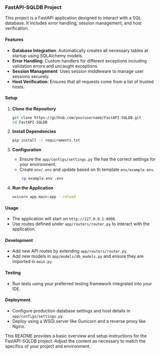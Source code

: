 ### FastAPI-SQLDB Project

This project is a FastAPI application designed to interact with a SQL database. It includes error handling, session management, and host verification.

#### Features
- **Database Integration**: Automatically creates all necessary tables at startup using SQLAlchemy models.
- **Error Handling**: Custom handlers for different exceptions including validation errors and uncaught exceptions.
- **Session Management**: Uses session middleware to manage user sessions securely.
- **Host Verification**: Ensures that all requests come from a list of trusted hosts.

#### Setup
1. **Clone the Repository**
   ```bash
   git clone https://github.com/yourusername/FastAPI-SQLDB.git
   cd FastAPI-SQLDB
   ```

2. **Install Dependencies**
   ```bash
   pip install -r requirements.txt
   ```

3. **Configuration**
   - Ensure the `app/configs/settings.py` file has the correct settings for your environment.
   - Create `env/.env` and update based on th template  `env/example.env`.
        ```bash
         cp example.env .env
       ```

4. **Run the Application**
   ```bash
   uvicorn app.main:app --reload
   ```

#### Usage
- The application will start on `http://127.0.0.1:8000`.
- Use routes defined under `app/routers/router.py` to interact with the application.

#### Development
- Add new API routes by extending `app/routers/router.py`.
- Add new models in `app/models/db_models.py` and ensure they are imported in `main.py`.

#### Testing
- Run tests using your preferred testing framework integrated into your IDE.

#### Deployment
- Configure production database settings and host details in `app/configs/settings.py`.
- Deploy using a WSGI server like Gunicorn and a reverse proxy like Nginx.

This README provides a basic overview and setup instructions for the FastAPI-SQLDB project. Adjust the content as necessary to match the specifics of your project and environment.